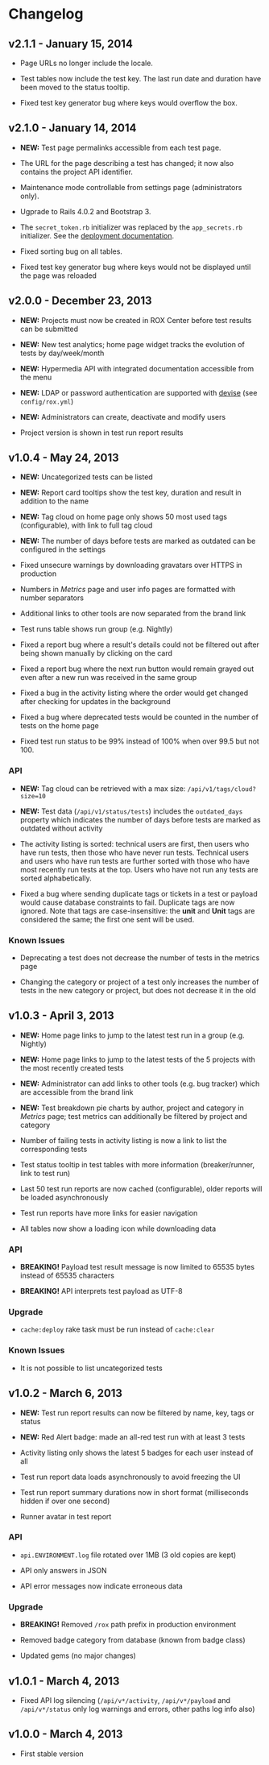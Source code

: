 # Changelog

## v2.1.1 - January 15, 2014

* Page URLs no longer include the locale.

* Test tables now include the test key. The last run date and duration have been moved to the status tooltip.

* Fixed test key generator bug where keys would overflow the box.

## v2.1.0 - January 14, 2014

* **NEW:** Test page permalinks accessible from each test page.

* The URL for the page describing a test has changed; it now also contains the project API identifier.

* Maintenance mode controllable from settings page (administrators only).

* Ugprade to Rails 4.0.2 and Bootstrap 3.

* The `secret_token.rb` initializer was replaced by the `app_secrets.rb` initializer. See the [deployment documentation](doc/rox/deploy.md).

* Fixed sorting bug on all tables.

* Fixed test key generator bug where keys would not be displayed until the page was reloaded

## v2.0.0 - December 23, 2013

* **NEW:** Projects must now be created in ROX Center before test results can be submitted

* **NEW:** New test analytics; home page widget tracks the evolution of tests by day/week/month

* **NEW:** Hypermedia API with integrated documentation accessible from the menu

* **NEW:** LDAP or password authentication are supported with [devise](https://github.com/plataformatec/devise) (see `config/rox.yml`)

* **NEW:** Administrators can create, deactivate and modify users

* Project version is shown in test run report results

## v1.0.4 - May 24, 2013

* **NEW:** Uncategorized tests can be listed

* **NEW:** Report card tooltips show the test key, duration and result in addition to the name

* **NEW:** Tag cloud on home page only shows 50 most used tags (configurable), with link to full tag cloud

* **NEW:** The number of days before tests are marked as outdated can be configured in the settings

* Fixed unsecure warnings by downloading gravatars over HTTPS in production

* Numbers in *Metrics* page and user info pages are formatted with number separators

* Additional links to other tools are now separated from the brand link

* Test runs table shows run group (e.g. Nightly)

* Fixed a report bug where a result's details could not be filtered out after being shown manually by clicking on the card

* Fixed a report bug where the next run button would remain grayed out even after a new run was received in the same group

* Fixed a bug in the activity listing where the order would get changed after checking for updates in the background

* Fixed a bug where deprecated tests would be counted in the number of tests on the home page

* Fixed test run status to be 99% instead of 100% when over 99.5 but not 100.

### API

* **NEW:** Tag cloud can be retrieved with a max size: `/api/v1/tags/cloud?size=10`

* **NEW:** Test data (`/api/v1/status/tests`) includes the `outdated_days` property which indicates the number of days before tests are marked as outdated without activity

* The activity listing is sorted: technical users are first, then users who have run tests, then those who have never run tests. Technical users and users who have run tests are further sorted with those who have most recently run tests at the top. Users who have not run any tests are sorted alphabetically.

* Fixed a bug where sending duplicate tags or tickets in a test or payload would cause database constraints to fail. Duplicate tags are now ignored. Note that tags are case-insensitive: the **unit** and **Unit** tags are considered the same; the first one sent will be used.

### Known Issues

* Deprecating a test does not decrease the number of tests in the metrics page

* Changing the category or project of a test only increases the number of tests in the new category or project, but does not decrease it in the old

## v1.0.3 - April 3, 2013

* **NEW:** Home page links to jump to the latest test run in a group (e.g. Nightly)

* **NEW:** Home page links to jump to the latest tests of the 5 projects with the most recently created tests

* **NEW:** Administrator can add links to other tools (e.g. bug tracker) which are accessible from the brand link

* **NEW:** Test breakdown pie charts by author, project and category in *Metrics* page; test metrics can additionally be filtered by project and category

* Number of failing tests in activity listing is now a link to list the corresponding tests

* Test status tooltip in test tables with more information (breaker/runner, link to test run)

* Last 50 test run reports are now cached (configurable), older reports will be loaded asynchronously

* Test run reports have more links for easier navigation

* All tables now show a loading icon while downloading data

### API

* **BREAKING!** Payload test result message is now limited to 65535 bytes instead of 65535 characters

* **BREAKING!** API interprets test payload as UTF-8

### Upgrade

* `cache:deploy` rake task must be run instead of `cache:clear`

### Known Issues

* It is not possible to list uncategorized tests

## v1.0.2 - March 6, 2013

* **NEW:** Test run report results can now be filtered by name, key, tags or status

* **NEW:** Red Alert badge: made an all-red test run with at least 3 tests

* Activity listing only shows the latest 5 badges for each user instead of all

* Test run report data loads asynchronously to avoid freezing the UI

* Test run report summary durations now in short format (milliseconds hidden if over one second)

* Runner avatar in test report

### API

* `api.ENVIRONMENT.log` file rotated over 1MB (3 old copies are kept)

* API only answers in JSON

* API error messages now indicate erroneous data

### Upgrade

* **BREAKING!** Removed `/rox` path prefix in production environment

* Removed badge category from database (known from badge class)

* Updated gems (no major changes)

## v1.0.1 - March 4, 2013

* Fixed API log silencing (`/api/v*/activity`, `/api/v*/payload` and `/api/v*/status` only log warnings and errors, other paths log info also)

## v1.0.0 - March 4, 2013

* First stable version
